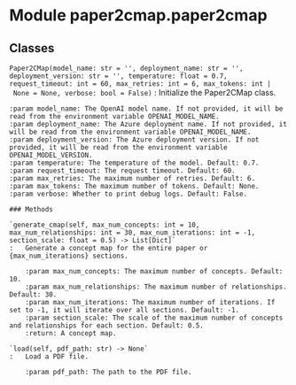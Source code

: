 Module paper2cmap.paper2cmap
============================

Classes
-------

`Paper2CMap(model_name: str = '', deployment_name: str = '', deployment_version: str = '', temperature: float = 0.7, request_timeout: int = 60, max_retries: int = 6, max_tokens: int | None = None, verbose: bool = False)`
:   Initialize the Paper2CMap class.
    
    :param model_name: The OpenAI model name. If not provided, it will be read from the environment variable OPENAI_MODEL_NAME.
    :param deployment_name: The Azure deployment name. If not provided, it will be read from the environment variable OPENAI_MODEL_NAME.
    :param deployment_version: The Azure deployment version. If not provided, it will be read from the environment variable OPENAI_MODEL_VERSION.
    :param temperature: The temperature of the model. Default: 0.7.
    :param request_timeout: The request timeout. Default: 60.
    :param max_retries: The maximum number of retries. Default: 6.
    :param max_tokens: The maximum number of tokens. Default: None.
    :param verbose: Whether to print debug logs. Default: False.

    ### Methods

    `generate_cmap(self, max_num_concepts: int = 10, max_num_relationships: int = 30, max_num_iterations: int = -1, section_scale: float = 0.5) ‑> List[Dict]`
    :   Generate a concept map for the entire paper or {max_num_iterations} sections.
        
        :param max_num_concepts: The maximum number of concepts. Default: 10.
        :param max_num_relationships: The maximum number of relationships. Default: 30.
        :param max_num_iterations: The maximum number of iterations. If set to -1, it will iterate over all sections. Default: -1.
        :param section_scale: The scale of the maximum number of concepts and relationships for each section. Default: 0.5.
        :return: A concept map.

    `load(self, pdf_path: str) ‑> None`
    :   Load a PDF file.
        
        :param pdf_path: The path to the PDF file.